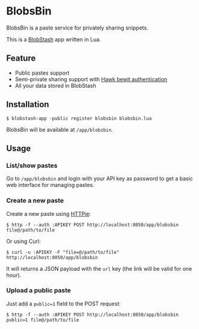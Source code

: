 # BlobsBin

BlobsBin is a paste service for privately sharing snippets.

This is a [BlobStash](https://github.com/tsileo/blobstash) app written in Lua.

## Feature

- Public pastes support
- Semi-private sharing support with [Hawk bewit authentication](https://github.com/hueniverse/hawk#single-uri-authorization)
- All your data stored in BlobStash

## Installation

```shell
$ blobstash-app -public register blobsbin blobsbin.lua
```

BlobsBin will be available at `/app/blobsbin`.

## Usage

### List/show pastes

Go to `/app/blobsbin` and login with your API key as password to get a basic web interface for managing pastes.

### Create a new paste

Create a new paste using [HTTPie](https://github.zohttps://github.com/jkbrzt/httpie/):

```shell
$ http -f --auth :APIKEY POST http://localhost:8050/app/blobsbin file@/path/to/file
```

Or using Curl:

```shell
$ curl -u :APIEKY -F "file=@/path/to/file" http://localhost:8050/app/blobsbin
```

It will returns a JSON payload with the `url` key (the link will be valid for one hour).

### Upload a public paste

Just add a `public=1` field to the POST request:

```shell
$ http -f --auth :APIKEY POST http://localhost:8050/app/blobsbin public=1 file@/path/to/file
```
